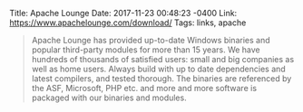 Title: Apache Lounge
Date: 2017-11-23 00:48:23 -0400
Link: https://www.apachelounge.com/download/
Tags: links, apache

> Apache Lounge has provided up-to-date Windows binaries and popular third-party modules for more than 15 years. We have hundreds of thousands of satisfied users: small and big companies as well as home users. Always build with up to date dependencies and latest compilers, and tested thorough. The binaries are referenced by the ASF, Microsoft, PHP etc. and more and more software is packaged with our binaries and modules.